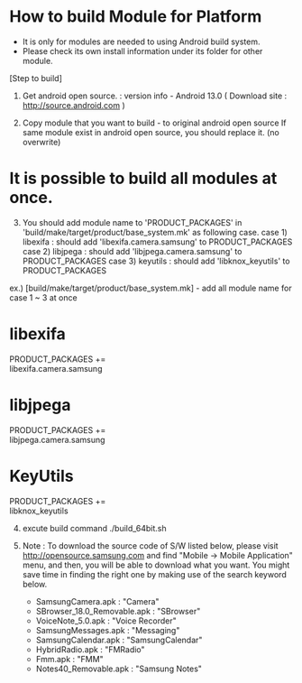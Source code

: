# How to build Module for Platform
- It is only for modules are needed to using Android build system.
- Please check its own install information under its folder for other module.

[Step to build]
1. Get android open source.
    : version info - Android 13.0
    ( Download site : http://source.android.com )

2. Copy module that you want to build - to original android open source
   If same module exist in android open source, you should replace it. (no overwrite)
   
  # It is possible to build all modules at once.
  
3. You should add module name to 'PRODUCT_PACKAGES' in 'build/make/target/product/base_system.mk' as following case.
	case 1) libexifa : should add 'libexifa.camera.samsung' to PRODUCT_PACKAGES
	case 2) libjpega : should add 'libjpega.camera.samsung' to PRODUCT_PACKAGES
	case 3) keyutils : should add 'libknox_keyutils' to PRODUCT_PACKAGES
	

ex.) [build/make/target/product/base_system.mk] - add all module name for case 1 ~ 3 at once
    
# libexifa
PRODUCT_PACKAGES += \
    libexifa.camera.samsung
    
# libjpega
PRODUCT_PACKAGES += \
    libjpega.camera.samsung
    
# KeyUtils
PRODUCT_PACKAGES += \
    libknox_keyutils
   
4. excute build command
   ./build_64bit.sh

5. Note : 
   To download the source code of S/W listed below, please visit http://opensource.samsung.com and find "Mobile -> Mobile Application" menu, 
   and then, you will be able to download what you want. 
   You might save time in finding the right one by making use of the search keyword below.
   
	- SamsungCamera.apk : "Camera"
	- SBrowser_18.0_Removable.apk : "SBrowser"
	- VoiceNote_5.0.apk : "Voice Recorder"
	- SamsungMessages.apk : "Messaging"
	- SamsungCalendar.apk : "SamsungCalendar"
	- HybridRadio.apk : "FMRadio"
	- Fmm.apk : "FMM"
	- Notes40_Removable.apk : "Samsung Notes"

